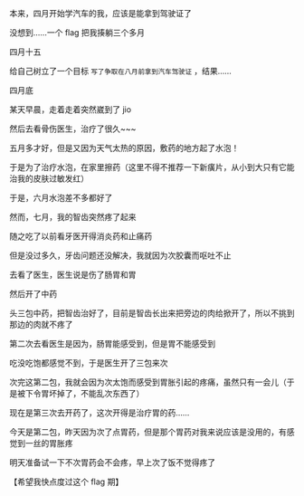 本来，四月开始学汽车的我，应该是能拿到驾驶证了

没想到……一个 flag 把我揍躺三个多月

四月十五

给自己树立了一个目标 `写了争取在八月前拿到汽车驾驶证` ，结果……

四月底

某天早晨，走着走着突然崴到了 jio

然后去看骨伤医生，治疗了很久~~~

五月多才好，但是又因为天气太热的原因，敷药的地方起了水泡！

于是为了治疗水泡，在家里擦药（这里不得不推荐一下新癀片，从小到大只有它能治我的皮肤过敏发红）

于是，六月水泡差不多都好了

然而，七月，我的智齿突然疼了起来

随之吃了以前看牙医开得消炎药和止痛药

但是没过多久，牙齿问题还没解决，我就因为次胶囊而呕吐不止

去看了医生，医生说是伤了肠胃和胃

然后开了中药

头三包中药，把智齿治好了，目前是智齿长出来把旁边的肉给掀开了，所以不挑到那边的肉就不疼了

第二次去看医生是因为，肠胃能感受到，但是胃不能感受到

吃没吃饱都感觉不到，于是医生开了三包来次

次完这第二包，我就会因为次太饱而感受到胃胀引起的疼痛，虽然只有一会儿（于是被下令胃坏掉了，不能乱次东西了）

现在是第三次去开药了，这次开得是治疗胃的药……

今天是第二包，昨天因为次了点胃药，但是那个胃药对我来说应该是没用的，有感觉到一丝的胃胀疼

明天准备试一下不次胃药会不会疼，早上次了饭不觉得疼了

【希望我快点度过这个 flag 期】
